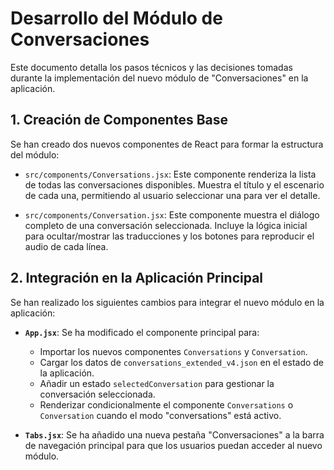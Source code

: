 # Desarrollo del Módulo de Conversaciones

Este documento detalla los pasos técnicos y las decisiones tomadas durante la implementación del nuevo módulo de "Conversaciones" en la aplicación.

## 1. Creación de Componentes Base

Se han creado dos nuevos componentes de React para formar la estructura del módulo:

-   `src/components/Conversations.jsx`: Este componente renderiza la lista de todas las conversaciones disponibles. Muestra el título y el escenario de cada una, permitiendo al usuario seleccionar una para ver el detalle.

-   `src/components/Conversation.jsx`: Este componente muestra el diálogo completo de una conversación seleccionada. Incluye la lógica inicial para ocultar/mostrar las traducciones y los botones para reproducir el audio de cada línea.

## 2. Integración en la Aplicación Principal

Se han realizado los siguientes cambios para integrar el nuevo módulo en la aplicación:

-   **`App.jsx`**: Se ha modificado el componente principal para:
    -   Importar los nuevos componentes `Conversations` y `Conversation`.
    -   Cargar los datos de `conversations_extended_v4.json` en el estado de la aplicación.
    -   Añadir un estado `selectedConversation` para gestionar la conversación seleccionada.
    -   Renderizar condicionalmente el componente `Conversations` o `Conversation` cuando el modo "conversations" está activo.

-   **`Tabs.jsx`**: Se ha añadido una nueva pestaña "Conversaciones" a la barra de navegación principal para que los usuarios puedan acceder al nuevo módulo.

